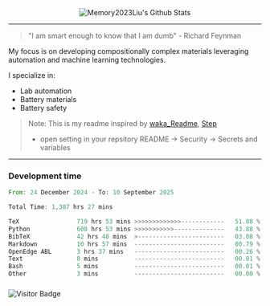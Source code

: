 <div align="center">
    <img align="center" src="https://github-readme-stats.vercel.app/api?username=Memory2023Liu&show_icons=true&count_private=true&hide_border=true" alt="Memory2023Liu's Github Stats"></img>
</div>

---

> "I am smart enough to know that I am dumb" - Richard Feynman 

My focus is on developing compositionally complex materials leveraging automation and machine learning technologies.

I specialize in:
- Lab automation
- Battery materials
- Battery safety

> Note: This is my readme inspired by [waka_Readme](https://github.com/marketplace/actions/waka-readme), [Step](https://github.com/orgs/community/discussions/116451)
> - open setting in your repsitory README -> Security -> Secrets and variables

---

### Development time
<!--START_SECTION:waka-->

```rust
From: 24 December 2024 - To: 10 September 2025

Total Time: 1,387 hrs 27 mins

TeX                719 hrs 53 mins >>>>>>>>>>>>>------------   51.88 %
Python             608 hrs 53 mins >>>>>>>>>>>--------------   43.88 %
BibTeX             42 hrs 48 mins  >------------------------   03.08 %
Markdown           10 hrs 57 mins  -------------------------   00.79 %
OpenEdge ABL       3 hrs 37 mins   -------------------------   00.26 %
Text               8 mins          -------------------------   00.01 %
Bash               5 mins          -------------------------   00.01 %
Other              3 mins          -------------------------   00.00 %
```

<!--END_SECTION:waka-->

### 

![Visitor Badge](https://visitor-badge.laobi.icu/badge?page_id=Memory2023Liu.Memory2023Liu)
